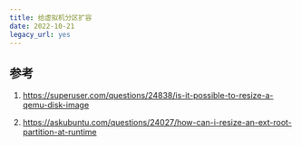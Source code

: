 ```yaml
---
title: 给虚拟机分区扩容 
date: 2022-10-21
legacy_url: yes
---
```


## 参考

1. https://superuser.com/questions/24838/is-it-possible-to-resize-a-qemu-disk-image

2. https://askubuntu.com/questions/24027/how-can-i-resize-an-ext-root-partition-at-runtime

